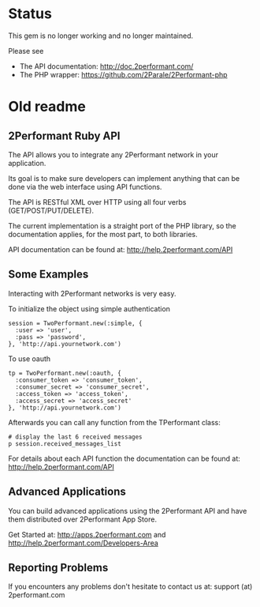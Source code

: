 # Status

This gem is no longer working and no longer maintained.

Please see 

* The API documentation: http://doc.2performant.com/
* The PHP wrapper: https://github.com/2Parale/2Performant-php

# Old readme

## 2Performant Ruby API

The API allows you to integrate any 2Performant network in your application.

Its goal is to make sure developers can implement anything that can be done via the web interface using API functions.

The API is RESTful XML over HTTP using all four verbs (GET/POST/PUT/DELETE).

The current implementation is a straight port of the PHP library, so the documentation applies, for the most part, to both libraries.

API documentation can be found at:
http://help.2performant.com/API


## Some Examples

Interacting with 2Performant networks is very easy.


To initialize the object using simple authentication
  
    session = TwoPerformant.new(:simple, {
      :user => 'user',
      :pass => 'password',
    }, 'http://api.yournetwork.com')

To use oauth

    tp = TwoPerformant.new(:oauth, {
      :consumer_token => 'consumer_token',
      :consumer_secret => 'consumer_secret',
      :access_token => 'access_token',
      :access_secret => 'access_secret'
    }, 'http://api.yournetwork.com')


Afterwards you can call any function from the TPerformant class:

    # display the last 6 received messages
    p session.received_messages_list

For details about each API function the documentation can be found at:
http://help.2performant.com/API


## Advanced Applications

You can build advanced applications using the 2Performant API and have them distributed over 2Performant App Store. 

Get Started at: http://apps.2performant.com and http://help.2performant.com/Developers-Area

## Reporting Problems

If you encounters any problems don't hesitate to contact us at:
support (at) 2performant.com
